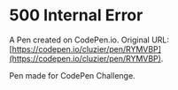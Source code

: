 # 500 Internal Error

A Pen created on CodePen.io. Original URL: [https://codepen.io/cluzier/pen/RYMVBP](https://codepen.io/cluzier/pen/RYMVBP).

Pen made for CodePen Challenge.